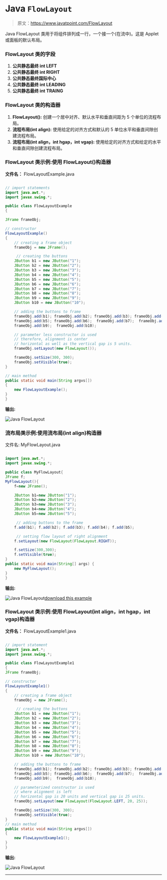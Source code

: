 # Java `FlowLayout`

> 原文：<https://www.javatpoint.com/FlowLayout>

Java FlowLayout 类用于将组件排列成一行，一个接一个(在流中)。这是 Applet 或面板的默认布局。

### FlowLayout 类的字段

1.  **公共静态最终 int LEFT**
2.  **公共静态最终 int RIGHT**
3.  **公共静态最终国际中心**
4.  **公共静态最终 int LEADING**
5.  **公共静态最终 int TRAING**

### FlowLayout 类的构造器

1.  **FlowLayout():** 创建一个居中对齐、默认水平和垂直间距为 5 个单位的流程布局。
2.  **流程布局(int align):** 使用给定的对齐方式和默认的 5 单位水平和垂直间隙创建流程布局。
3.  **流程布局(int align，int hgap，int vgap):** 使用给定的对齐方式和给定的水平和垂直间隙创建流程布局。

### FlowLayout 类示例:使用 FlowLayout()构造器

**文件名：** FlowLayoutExample.java

```java

// import statements
import java.awt.*;  
import javax.swing.*;  

public class FlowLayoutExample
{ 

JFrame frameObj;

// constructor  
FlowLayoutExample()
{  
    // creating a frame object
    frameObj = new JFrame();  

     // creating the buttons
    JButton b1 = new JButton("1");  
    JButton b2 = new JButton("2");  
    JButton b3 = new JButton("3");  
    JButton b4 = new JButton("4");  
    JButton b5 = new JButton("5");
    JButton b6 = new JButton("6");  
    JButton b7 = new JButton("7");  
    JButton b8 = new JButton("8");  
    JButton b9 = new JButton("9");  
    JButton b10 = new JButton("10");  

    // adding the buttons to frame      
    frameObj.add(b1); frameObj.add(b2); frameObj.add(b3); frameObj.add(b4);    
    frameObj.add(b5); frameObj.add(b6);  frameObj.add(b7);  frameObj.add(b8);  
    frameObj.add(b9);  frameObj.add(b10);    

    // parameter less constructor is used
    // therefore, alignment is center 
    // horizontal as well as the vertical gap is 5 units.
    frameObj.setLayout(new FlowLayout());  

    frameObj.setSize(300, 300);  
    frameObj.setVisible(true);  
}  

// main method
public static void main(String argvs[]) 
{  
    new FlowLayoutExample();  
}  
}  

```

**输出:**

![Java FlowLayout](../img/ebc6178911f9f1a55ff13f507e250eee.png)

### 流布局类示例:使用流布局(int align)构造器

文件名: MyFlowLayout.java

```java

import java.awt.*;  
import javax.swing.*;  

public class MyFlowLayout{  
JFrame f;  
MyFlowLayout(){  
    f=new JFrame();  

    JButton b1=new JButton("1");  
    JButton b2=new JButton("2");  
    JButton b3=new JButton("3");  
    JButton b4=new JButton("4");  
    JButton b5=new JButton("5");  

     // adding buttons to the frame         
    f.add(b1); f.add(b2); f.add(b3); f.add(b4); f.add(b5); 

     // setting flow layout of right alignment  
    f.setLayout(new FlowLayout(FlowLayout.RIGHT));  

    f.setSize(300,300);  
    f.setVisible(true);  
}  
public static void main(String[] args) {  
    new MyFlowLayout();  
}  
}  

```

**输出:**

![Java FlowLayout](../img/720e299383e5eaf26527ec9b69887f57.png)[download this example](https://static.javatpoint.com/src/layout/FlowLayout.zip)

### FlowLayout 类示例:使用 FlowLayout(int align，int hgap，int vgap)构造器

**文件名：** FlowLayoutExample1.java

```java

// import statement
import java.awt.*;  
import javax.swing.*;  

public class FlowLayoutExample1
{  
JFrame frameObj;

// constructor  
FlowLayoutExample1()
{  
    // creating a frame object
    frameObj = new JFrame();  

     // creating the buttons
    JButton b1 = new JButton("1");  
    JButton b2 = new JButton("2");  
    JButton b3 = new JButton("3");  
    JButton b4 = new JButton("4");  
    JButton b5 = new JButton("5");
    JButton b6 = new JButton("6");  
    JButton b7 = new JButton("7");  
    JButton b8 = new JButton("8");  
    JButton b9 = new JButton("9");  
    JButton b10 = new JButton("10");  

    // adding the buttons to frame      
    frameObj.add(b1); frameObj.add(b2); frameObj.add(b3); frameObj.add(b4);    
    frameObj.add(b5); frameObj.add(b6);  frameObj.add(b7);  frameObj.add(b8);  
    frameObj.add(b9);  frameObj.add(b10);    

    // parameterized constructor is used
    // where alignment is left 
    // horizontal gap is 20 units and vertical gap is 25 units.
    frameObj.setLayout(new FlowLayout(FlowLayout.LEFT, 20, 25));  

    frameObj.setSize(300, 300);  
    frameObj.setVisible(true);  
}  
// main method
public static void main(String argvs[]) 
{  
    new FlowLayoutExample1();  
}  
}  

```

**输出:**

![Java FlowLayout](../img/34bf5f9a1bb9ddbe00f180bdc4b39afe.png)

* * *